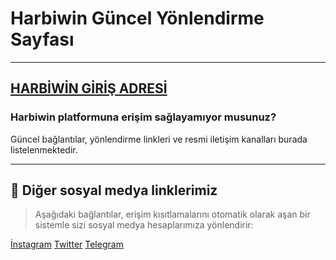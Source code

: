 # Harbiwin Güncel Yönlendirme Sayfası
---
[HARBİWİN GİRİŞ ADRESİ](https://www.kisa.link/RRbCl)
---
### Harbiwin platformuna erişim sağlayamıyor musunuz?

Güncel bağlantılar, yönlendirme linkleri ve resmi iletişim kanalları burada listelenmektedir.

---

## 🚀 Diğer sosyal medya linklerimiz

> Aşağıdaki bağlantılar, erişim kısıtlamalarını otomatik olarak aşan bir sistemle sizi sosyal
medya hesaplarımıza yönlendirir:

[İnstagram](http://instagram.com/harbiwinresmi)       [Twitter](https://x.com/harbiwinresmi)          [Telegram](http://t.me/harbiwinresmi) 



